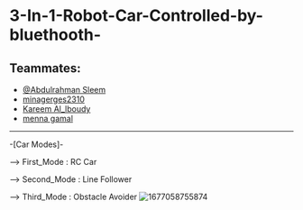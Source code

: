 # 3-In-1-Robot-Car-Controlled-by-bluethooth-

## Teammates:
 - [@Abdulrahman Sleem](https://github.com/AbdulrahmanSleem)
 - [minagerges2310](https://github.com/minagerges2310)
 - [Kareem Al_lboudy](https://github.com/Kareem-Allboudy95)
 - [menna gamal](https://github.com/Mennagamal272)
 ***************************************************************************
  -[Car Modes]-
 
--> First_Mode : RC Car

--> Second_Mode : Line Follower

--> Third_Mode : Obstacle Avoider
![1677058755874](https://user-images.githubusercontent.com/95527475/220584696-ba075a37-0e40-436b-9e59-99dae9632cf8.jpg)

